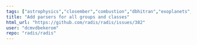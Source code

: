 ```yaml
---
tags: ["astrophysics","closember","combustion","dbhitran","exoplanets","hitemp","hitran","infrared","plasma","plasma-physics","radiation","spectra","spectroscopy","todo","😎."]
title: "Add parsers for all groups and classes"
html_url: "https://github.com/radis/radis/issues/382"
user: "dcmvdbekerom"
repo: "radis/radis"
---
```


